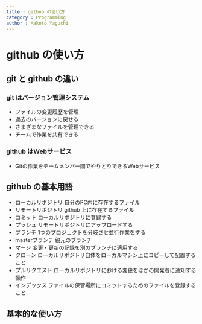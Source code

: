 ```yaml
---
title : github の使い方
category : Programming
author : Makoto Yaguchi
---
```


# github の使い方

## git と github の違い

### git はバージョン管理システム
- ファイルの変更履歴を管理
- 過去のバージョンに戻せる
- さまざまなファイルを管理できる
- チームで作業を共有できる

### github はWebサービス
- Gitの作業をチームメンバー間でやりとりできるWebサービス

## github の基本用語

- ローカルリポジトリ 自分のPC内に存在するファイル
- リモートリポジトリ github 上に存在するファイル
- コミット ローカルリポジトリに登録する
- プッシュ リモートリポジトリにアップロードする
- ブランチ 1つのプロジェクトを分岐させ並行作業をする
- masterブランチ 親元のブランチ
- マージ 変更・更新の記録を別のブランチに適用する
- クローン ローカルリポジトリ自体をローカルマシン上にコピーして配置すること
- プルリクエスト ローカルリポジトリにおける変更をほかの開発者に通知する操作
- インデックス ファイルの保管場所にコミットするためのファイルを登録すること

## 基本的な使い方

